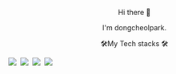 
	
<p align = "center" >Hi there 👋</p>
<p align = "center" >I'm dongcheolpark.</p>
<p align = "center" >🛠My Tech stacks 🛠</p>


</p>

<p aling = "center">
	<img src="https://img.shields.io/badge/C-A8B9CC?style=flat-square&logo=C&logoColor=white"/></a>&nbsp 
	<img src="https://img.shields.io/badge/C++-00599C?style=flat-square&logo=C%2B%2B&logoColor=white"/></a>&nbsp 
	<img src="https://img.shields.io/badge/C#-3766AB?style=flat-square&logo=&logoColor=white"/></a>&nbsp 
	<img src="https://img.shields.io/badge/Xamarin-3498DB?style=flat-square&logo=&logoColor=white"/></a>&nbsp 
</p>

